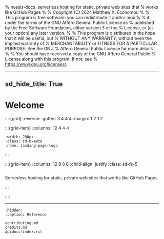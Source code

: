 % nossis-docs, serverless hosting for static, private web sites that
% works like GitHub Pages
%
% Copyright (C) 2024  Matthew X. Economou
%
% This program is free software: you can redistribute it and/or modify
% it under the terms of the GNU Affero General Public License as
% published by the Free Software Foundation, either version 3 of the
% License, or (at your option) any later version.
%
% This program is distributed in the hope that it will be useful, but
% WITHOUT ANY WARRANTY; without even the implied warranty of
% MERCHANTABILITY or FITNESS FOR A PARTICULAR PURPOSE.  See the GNU
% Affero General Public License for more details.
%
% You should have received a copy of the GNU Affero General Public
% License along with this program.  If not, see
% <https://www.gnu.org/licenses/>.

---
sd_hide_title: True
---

# Welcome

::::{grid}
:reverse:
:gutter: 3 4 4 4
:margin: 1 2 1 2

:::{grid-item}
:columns: 12 4 4 4

```{image} _static/logo-square.svg
:width: 200px
:class: sd-m-auto
:name: landing-page-logo
```

:::

:::{grid-item}
:columns: 12 8 8 8
:child-align: justify
:class: sd-fs-5

```{rubric} nossis-docs
```

Serverless hosting for static, private web sites that works like
GitHub Pages

:::

::::

---

```{toctree}
:hidden:
:caption: Reference

contributing.md
credits.md
apidocs/index.rst
```
